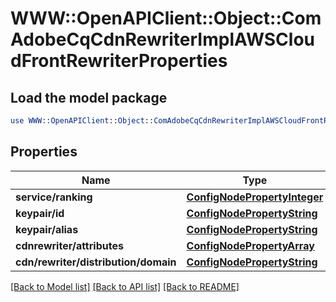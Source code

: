 # WWW::OpenAPIClient::Object::ComAdobeCqCdnRewriterImplAWSCloudFrontRewriterProperties

## Load the model package
```perl
use WWW::OpenAPIClient::Object::ComAdobeCqCdnRewriterImplAWSCloudFrontRewriterProperties;
```

## Properties
Name | Type | Description | Notes
------------ | ------------- | ------------- | -------------
**service/ranking** | [**ConfigNodePropertyInteger**](ConfigNodePropertyInteger.md) |  | [optional] 
**keypair/id** | [**ConfigNodePropertyString**](ConfigNodePropertyString.md) |  | [optional] 
**keypair/alias** | [**ConfigNodePropertyString**](ConfigNodePropertyString.md) |  | [optional] 
**cdnrewriter/attributes** | [**ConfigNodePropertyArray**](ConfigNodePropertyArray.md) |  | [optional] 
**cdn/rewriter/distribution/domain** | [**ConfigNodePropertyString**](ConfigNodePropertyString.md) |  | [optional] 

[[Back to Model list]](../README.md#documentation-for-models) [[Back to API list]](../README.md#documentation-for-api-endpoints) [[Back to README]](../README.md)



